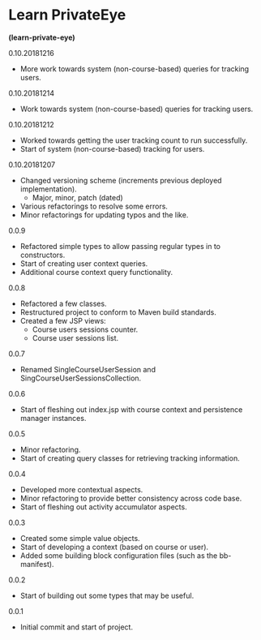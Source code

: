 # Learn PrivateEye
**(learn-private-eye)**

0.10.20181216
- More work towards system (non-course-based) queries for tracking users.

0.10.20181214
- Work towards system (non-course-based) queries for tracking users.

0.10.20181212
- Worked towards getting the user tracking count to run successfully.
- Start of system (non-course-based) tracking for users.

0.10.20181207
- Changed versioning scheme (increments previous deployed implementation).
  - Major, minor, patch (dated)
- Various refactorings to resolve some errors.
- Minor refactorings for updating typos and the like.

0.0.9
- Refactored simple types to allow passing regular types in to constructors.
- Start of creating user context queries.
- Additional course context query functionality.

0.0.8
- Refactored a few classes.
- Restructured project to conform to Maven build standards.
- Created a few JSP views:
  - Course users sessions counter.
  - Course user sessions list.

0.0.7
- Renamed SingleCourseUserSession and SingCourseUserSessionsCollection.

0.0.6
- Start of fleshing out index.jsp with course context and persistence manager
instances.

0.0.5
- Minor refactoring.
- Start of creating query classes for retrieving tracking information.

0.0.4
- Developed more contextual aspects.
- Minor refactoring to provide better consistency across code base.
- Start of fleshing out activity accumulator aspects.

0.0.3
- Created some simple value objects.
- Start of developing a context (based on course or user).
- Added some building block configuration files (such as the bb-manifest).

0.0.2
- Start of building out some types that may be useful.

 0.0.1
- Initial commit and start of project.
